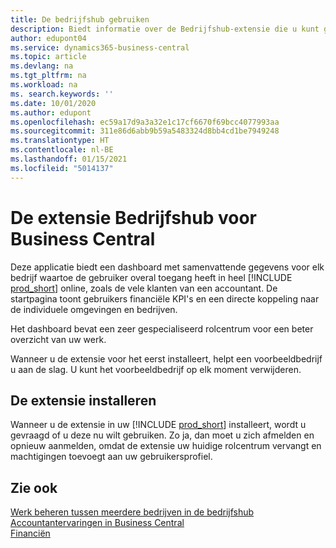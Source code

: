 ```yaml
---
title: De bedrijfshub gebruiken
description: Biedt informatie over de Bedrijfshub-extensie die u kunt gebruiken om werk voor meerdere bedrijven in Business Central te beheren.
author: edupont04
ms.service: dynamics365-business-central
ms.topic: article
ms.devlang: na
ms.tgt_pltfrm: na
ms.workload: na
ms. search.keywords: ''
ms.date: 10/01/2020
ms.author: edupont
ms.openlocfilehash: ec59a17d9a3a32e1c17cf6670f69bcc4077993aa
ms.sourcegitcommit: 311e86d6abb9b59a5483324d8bb4cd1be7949248
ms.translationtype: HT
ms.contentlocale: nl-BE
ms.lasthandoff: 01/15/2021
ms.locfileid: "5014137"
---
```

# <a name="the-company-hub-for-business-central-extension"></a>De extensie Bedrijfshub voor Business Central

Deze applicatie biedt een dashboard met samenvattende gegevens voor elk bedrijf waartoe de gebruiker overal toegang heeft in heel [!INCLUDE [prod_short](includes/prod_short.md)] online, zoals de vele klanten van een accountant. De startpagina toont gebruikers financiële KPI's en een directe koppeling naar de individuele omgevingen en bedrijven.

Het dashboard bevat een zeer gespecialiseerd rolcentrum voor een beter overzicht van uw werk.

Wanneer u de extensie voor het eerst installeert, helpt een voorbeeldbedrijf u aan de slag. U kunt het voorbeeldbedrijf op elk moment verwijderen.

## <a name="installing-the-extension"></a>De extensie installeren

Wanneer u de extensie in uw [!INCLUDE [prod_short](includes/prod_short.md)] installeert, wordt u gevraagd of u deze nu wilt gebruiken. Zo ja, dan moet u zich afmelden en opnieuw aanmelden, omdat de extensie uw huidige rolcentrum vervangt en machtigingen toevoegt aan uw gebruikersprofiel.

## <a name="see-also"></a>Zie ook

[Werk beheren tussen meerdere bedrijven in de bedrijfshub](company-hub.md)  
[Accountantervaringen in Business Central](finance-accounting.md)  
[Financiën](finance.md)  
